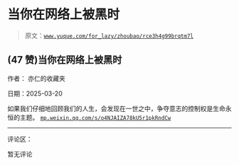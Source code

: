 # 当你在网络上被黑时

> 原文：[`www.yuque.com/for_lazy/zhoubao/rce3h4g99brqtm7l`](https://www.yuque.com/for_lazy/zhoubao/rce3h4g99brqtm7l)

## (47 赞)当你在网络上被黑时

作者： 亦仁的收藏夹

日期：2025-03-20

如果我们仔细地回顾我们的人生，会发现在一世之中，争夺意志的控制权是生命永恒的主题。 [`mp.weixin.qq.com/s/o4NJAIZA78kU5r1pkRndCw`](https://mp.weixin.qq.com/s/o4NJAIZA78kU5r1pkRndCw)

* * *

评论区：

暂无评论